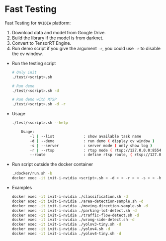# Fast Testing
Fast Testing for `NVIDIA` platform:
1. Download data and model from Google Drive.
2. Build the library if the model is from darknet.
3. Convert to TensorRT Engine.
4. Run demo script if you give the argument `-r`, you could use `-r` to disable the cv window.

* Run the testing script
    ```bash
    # Only init
    ./test/<script>.sh

    # Run demo
    ./test/<script>.sh -d

    # Run demo with RTSP
    ./test/<script>.sh -d -r
    ```
    
* Usage
    ```bash
    ./test/<script>.sh --help

        Usage:
            -l | --list             : show available task name
            -d | --demo             : run demo ( display cv window )
            -s | --server           : server mode ( only show log )
            -r | --rtsp             : rtsp mode ( rtsp://127.0.0.0:8554/mystream )
            --route                 : define rtsp route, ( rtsp://127.0.0.0:8554/<route> )
    ```

* Run script outside the docker container

    ```bash
    ./docker/run.sh -b
    docker exec -it ivit-i-nvidia <script>.sh < -d > < -r > < -s > < -h >
    ```

* Examples
    ```bash
    docker exec -it ivit-i-nvidia ./classification.sh -d
    docker exec -it ivit-i-nvidia ./area-detection-sample.sh -d
    docker exec -it ivit-i-nvidia ./moving-direction-sample.sh -d
    docker exec -it ivit-i-nvidia ./parking-lot-detect.sh -d
    docker exec -it ivit-i-nvidia ./traffic-flow-detect.sh -d
    docker exec -it ivit-i-nvidia ./wrong-side-detect.sh -d
    docker exec -it ivit-i-nvidia ./yolov3-tiny.sh -d
    docker exec -it ivit-i-nvidia ./yolov4.sh -d
    docker exec -it ivit-i-nvidia ./yolov4-tiny.sh -d
    ```